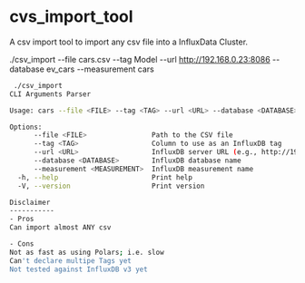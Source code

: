 # cvs_import_tool
A csv import tool to import any csv file into a InfluxData Cluster.

./csv_import --file cars.csv --tag Model --url http://192.168.0.23:8086 --database ev_cars --measurement cars

```bash
 ./csv_import
CLI Arguments Parser

Usage: cars --file <FILE> --tag <TAG> --url <URL> --database <DATABASE> --measurement <MEASUREMENT>

Options:
      --file <FILE>                Path to the CSV file
      --tag <TAG>                  Column to use as an InfluxDB tag
      --url <URL>                  InfluxDB server URL (e.g., http://192.168.0.23:8086)
      --database <DATABASE>        InfluxDB database name
      --measurement <MEASUREMENT>  InfluxDB measurement name
  -h, --help                       Print help
  -V, --version                    Print version

Disclaimer
-----------
- Pros
Can import almost ANY csv

- Cons
Not as fast as using Polars; i.e. slow
Can't declare multipe Tags yet
Not tested against InfluxDB v3 yet
